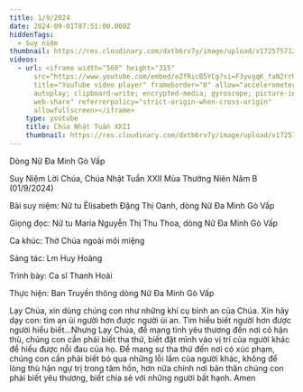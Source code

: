 ```yaml
---
title: 1/9/2024
date: 2024-09-01T07:51:00.000Z
hiddenTags:
  - Suy niệm
thumbnail: https://res.cloudinary.com/dxtb6rv7y/image/upload/v1725757129/1_kaarbo.jpg
videos:
  - url: <iframe width="560" height="315"
      src="https://www.youtube.com/embed/eZfRicB5YCg?si=F3yvgqK_faN2rrha"
      title="YouTube video player" frameborder="0" allow="accelerometer;
      autoplay; clipboard-write; encrypted-media; gyroscope; picture-in-picture;
      web-share" referrerpolicy="strict-origin-when-cross-origin"
      allowfullscreen></iframe>
    type: youtube
    title: Chúa Nhật Tuần XXII
    thumbnail: https://res.cloudinary.com/dxtb6rv7y/image/upload/v1725757129/1_kaarbo.jpg
---
```

Dòng Nữ Đa Minh Gò Vấp

Suy Niệm Lời Chúa, Chúa Nhật Tuần XXII Mùa Thường Niên Năm B (01/9/2024)

Bài suy niệm: Nữ tu Êlisabeth Đặng Thị Oanh, dòng Nữ Đa Minh Gò Vấp

Giọng đọc: Nữ tu Maria Nguyễn Thị Thu Thoa, dòng Nữ Đa Minh Gò Vấp

Ca khúc: Thờ Chúa ngoài môi miệng

Sáng tác: Lm Huy Hoàng

Trình bày: Ca sĩ Thanh Hoài

Thực hiện: Ban Truyền thông dòng Nữ Đa Minh Gò Vấp



Lạy Chúa, xin dùng chúng con như những khí cụ bình an của Chúa. Xin hãy dạy con: tìm an ủi người hơn được người ủi an. Tìm hiểu biết người hơn được người hiểu biết…Nhưng Lạy Chúa, để mang tình yêu thương đến nơi có hận thù, chúng con cần phải biết tha thứ, biết đặt mình vào vị trí của người khác để hiểu được nỗi đau của họ. Để mang sự tha thứ đến nơi có xúc phạm, chúng con cần phải biết bỏ qua những lỗi lầm của người khác, không để lòng thù hận ngự trị trong tâm hồn, hơn nữa chính nơi bản thân chúng con phải biết yêu thương, biết chia sẻ với những người bất hạnh. Amen
